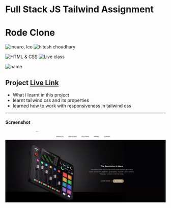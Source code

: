 # Full Stack JS Tailwind Assignment 
# Rode Clone
![ineuro, lco](https://img.shields.io/badge/iNeuron-LCO-green)
![hitesh choudhary](https://img.shields.io/badge/Hitesh--Choudhary-Full--stack--JS--bootcamp-red)

![HTML & CSS](https://img.shields.io/badge/HTML-CSS-orange)
![Live class](https://img.shields.io/badge/LIVE--CLASS-PROJECT--1--lightgrey)

![name](https://img.shields.io/badge/name%20-praveen-green)

## Project  [Live Link](https://rode-clone-tailwind-project.netlify.app/)

-   What i learnt in this project
   - learnt tailwind css and its properties 
   - learned how to work with responsiveness in tailwind css

---
#### Screenshot

![Desktop](./thumbnail.png)
